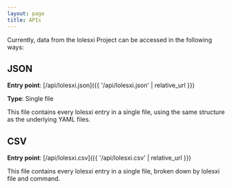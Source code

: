```yaml
---
layout: page
title: APIs
---
```


Currently, data from the lolesxi Project can be accessed in the following ways:

## JSON

**Entry point**: [/api/lolesxi.json]({{ '/api/lolesxi.json' | relative_url }})

**Type**: Single file

This file contains every lolesxi entry in a single file, using the same structure as the underlying YAML files.

## CSV

**Entry point**: [/api/lolesxi.csv]({{ '/api/lolesxi.csv' | relative_url }})

This file contains every lolesxi entry in a single file, broken down by lolesxi file and command.
